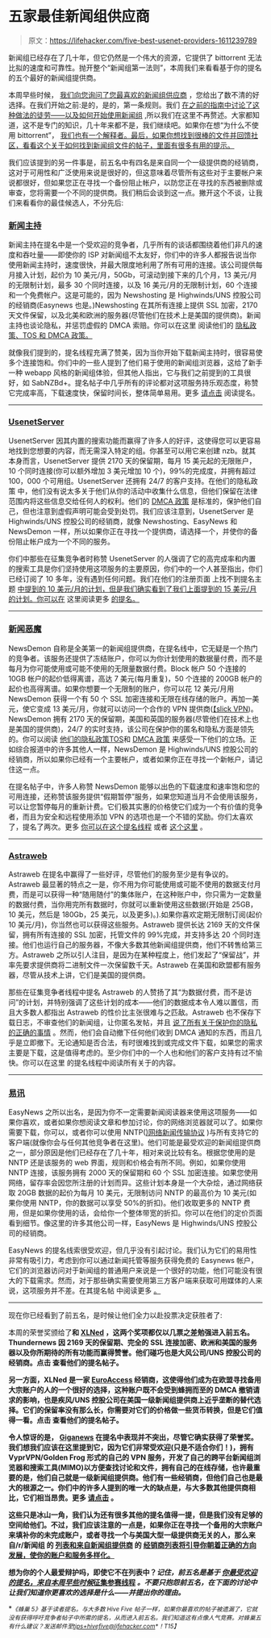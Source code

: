 # 五家最佳新闻组供应商

> 原文：<https://lifehacker.com/five-best-usenet-providers-1611239789>

新闻组已经存在了几十年，但它仍然是一个伟大的资源，它提供了 bittorrent 无法比拟的速度和可靠性。抛开整个“新闻组第一法则”，本周我们来看看基于你的提名的五个最好的新闻组提供商。



本周早些时候， [我们向您询问了您最喜欢的新闻组供应商](https://lifehacker.com/whats-the-best-usenet-provider-1609847326) ，您给出了数不清的好选择。在我们开始之前:是的，是的，第一条规则。我们 [在之前的指南中讨论了这种做法的徒劳——以及如何开始使用新闻组](http://lifehacker.com/how-to-get-started-with-usenet-in-three-simple-steps-5601586) ,所以我们在这里不再赘述。大家都知道，这不是专门的知识，几十年来都不是，我们继续吧。如果你在想“为什么不使用 bittorrent”， [我们也有一个解释者。最后，如果你想找到很棒的文件并回馈社区，看看这个关于如何找到新闻组文件的帖子，里面有很多有用的提示。](http://lifehacker.com/is-usenet-safer-than-bittorrent-5905756)

我们应该提到的另一件事是，前五名中有四名是来自同一个一级提供商的经销商，这对于可用性和广泛使用来说是很好的，但这意味着尽管所有这些对于主要帐户来说都很好，但如果您正在寻找一个备份阻止帐户，以防您正在寻找的东西被删除或审查，您将需要一个不同的提供商。我们稍后会谈到这一点。撇开这个不谈，让我们来看看你的最佳候选人，不分先后:

### [新闻主持](http://www.newshosting.com/en/index.php?)

新闻主持在提名中是一个受欢迎的竞争者，几乎所有的谈话都围绕着他们非凡的速度和吞吐量——即使你的 ISP 对新闻组不太友好，你们中的许多人都报告说当你使用新闻主持时，速度很快，并最大限度地利用了所有可用的连接。该公司提供每月接入计划，起价为 10 美元/月，50Gb，可滚动到接下来的几个月，13 美元/月的无限制计划，最多 30 个同时连接，以及 16 美元/月的无限制计划，60 个连接和一个免费帐户。这是可能的，因为 Newshosting 是 Highwinds/UNS 控股公司的经销商(Easynews 也是。)Newshosting 在其所有连接上提供 SSL 加密，2170 天文件保留，以及北美和欧洲的服务器(尽管他们在技术上是美国的提供商)。新闻主持也谈论隐私，并惩罚虚假的 DMCA 索赔。你可以在这里 阅读他们的 [隐私政策、TOS 和 DMCA 政策。](http://www.newshosting.com/en/newshosting-premium-usenet-provider-support.php)

就像我们提到的，提名线程充满了赞美，因为当你开始下载新闻主持时，很容易使多个连接饱和。你们中的一些人提到了他们易于使用的新闻组浏览器，这给了新手一种 webapp 风格的新闻组体验，但其他人指出，它与我们之前提到的工具很好，如 SabNZBd+。提名帖子中几乎所有的评论都对这项服务持乐观态度，称赞它完成率高，下载速度快，保留时间长，整体简单易用。更多 [请点击](http://lifehacker.com/vote-newshosting-com-why-since-january-ive-been-usin-1610171045) 阅读提名。

* * *

### [UsenetServer](http://www.usenetserver.com/)

UsenetServer 因其内置的搜索功能而赢得了许多人的好评，这使得您可以更容易地找到您想要的内容，而无需深入特定的组。你甚至可以用它来创建 nzb。就其本身而言，UsenetServer 提供 2170 天的保留期，每月 15 美元起的无限账户，10 个同时连接(你可以额外增加 3 美元增加 10 个)，99%的完成度，并拥有超过 100，000 个可用组。UsenetServer 还拥有 24/7 的客户支持。在他们的隐私政策 中，他们没有说太多关于他们从你的活动中收集什么信息，但他们保留在法律范围内将这些信息交给任何人的权利。他们的 [DMCA 政策](https://www.usenetserver.com/dmca.php) 是标准的，保护他们自己，但也注意到虚假声明可能会受到处罚。我们应该注意到，UsenetServer 是 Highwinds/UNS 控股公司的经销商，就像 Newshosting、EasyNews 和 NewsDemon 一样，所以如果你正在寻找一个提供商，请选择一个，并使你的备份阻止帐户成为一个不同的服务。

你们中那些在征集竞争者时称赞 UsenetServer 的人强调了它的高完成率和内置的搜索工具是你们坚持使用这项服务的主要原因，你们中的一个人甚至指出，你们已经订阅了 10 多年，没有遇到任何问题。我们在他们的注册页面 上找不到提名主题 [中提到的 10 美元/月的计划，但是我们确实看到了我们上面提到的 15 美元/月的计划。你可以在](https://accounts.usenetserver.com/register/signup.php) 这里阅读更多 [的提名。](http://lifehacker.com/vote-usenetserver-why-usenetserver-gives-you-unlimite-1610176381)

* * *

### [新闻恶魔](http://www.newsdemon.com/)

NewsDemon 自称是全美第一的新闻组提供商，在提名线中，它无疑是一个热门的竞争者。该服务还提供了冻结账户，你可以为你计划使用的数据量付费，而不是每月为你可能使用或可能不使用的无限量数据付费。Block 帐户 50 个连接的 10GB 帐户的起价低得离谱，高达 7 美元(每月重复)，50 个连接的 200GB 帐户的起价也高得离谱。如果你想要一个无限制的账户，你可以花 12 美元/月用 NewsDemon 获得一个有 50 个 SSL 加密连接和无限在线存储的账户。再加一美元，使它变成 13 美元/月，你就可以访问一个合作的 VPN 提供商([【slick VPN](http://www.slickvpn.com/))。NewsDemon 拥有 2170 天的保留期，美国和英国的服务器(尽管他们在技术上也是美国的提供商)，24/7 的实时支持，该公司在保护你的匿名和隐私方面是领先的。你可以阅读 [他们的隐私政策](http://www.newsdemon.com/newsdemon-privacy-policy.php)[TOS](http://www.newsdemon.com/terms.php)和 [DMCA 政策](http://www.newsdemon.com/digital-media-act.php) 来感受一下他们的立场。正如综合报道中的许多其他人一样，NewsDemon 是 Highwinds/UNS 控股公司的经销商，所以如果你已经有一个主要帐户，或者如果你正在寻找一个新帐户，请记住这一点。

在提名帖子中，许多人称赞 NewsDemon 能够以出色的下载速度和速率饱和您的可用连接，还称赞该服务提供“假期暂停”服务，如果您知道当月不会使用该服务，可以让您暂停每月的重新计费。它们极其实惠的价格使它们成为一个有价值的竞争者，而且为安全和远程使用添加 VPN 的选项也是一个不错的奖励。你们太喜欢了，提名了两次。更多 [你可以在这个提名线程](http://lifehacker.com/vote-newsdemon-why-great-usenet-provider-free-stora-1610382123) 或者 [这个这里](http://lifehacker.com/vote-newsdemon-why-ive-never-had-any-retention-issues-1610134601) 。

* * *

### [Astraweb](http://www.astraweb.com/)

Astraweb 在提名中赢得了一些好评，尽管他们的服务至少是有争议的。Astraweb 最显著的特点之一是，你不用为你可能使用或可能不使用的数据支付月费，而是可以获得一种“随用随付”的集体账户，在这种账户中，你只需为一定数量的数据付费，当你用完所有数据时，你就可以重新使用这些数据(开始是 25GB，10 美元，然后是 180Gb，25 美元，以及更多)。).如果你喜欢定期无限制订阅(起价 10 美元/月)，你当然也可以获得这些服务。Astraweb 提供长达 2169 天的文件保留，拥有所有连接的 SSL 加密，托管文件的 99%完成，并支持多达 20 个同时连接。他们也运行自己的服务器，不像大多数其他新闻组提供商，他们不转售给第三方。Astraweb 之所以引人注目，是因为在某种程度上，他们发起了“保留战”，并率先要求提供商将二进制文件一次保留数千天。Astraweb 在美国和欧盟都有服务器，尽管从技术上讲，它们是美国的提供商。

那些在征集竞争者线程中提名 Astraweb 的人赞扬了其“为数据付费，而不是访问”的计划，并特别强调了这些计划的成本——他们的数据成本令人难以置信，而且大多数人都指出 Astraweb 的性价比主张很难与之匹敌。Astraweb 也不保存下载日志，不审查他们的新闻组，让你匿名发帖，并且 [说了所有关于保护你的隐私的正确的事情](http://www.news.astraweb.com/reasons.html) 。然而，他们会自动撤下任何他们收到 DMCA 通知的东西，而且几乎是立即撤下。无论通知是否合法，有时很难找到或完成文件下载，如果您的需求主要是下载，这是值得考虑的。至少你们中的一个人也和他们的客户支持有过不愉快。你可以在这里 的提名线程中阅读所有关于的内容。

* * *

### [易讯](http://easynews.com/)

EasyNews 之所以出名，是因为你不一定需要新闻阅读器来使用这项服务——如果你喜欢，或者如果你想阅读文章和参加讨论，你的网络浏览器就可以了。如果你需要下载，你可以，或者你可以使用 NNTP([)网络新闻传输协议](http://en.wikipedia.org/wiki/Network_News_Transfer_Protocol) )与所有支持它的客户端(就像你会与任何其他竞争者在这里)。他们可能是最受欢迎的新闻组提供商之一，部分原因是他们已经存在了几十年，相对来说比较有名。根据您使用的是 NNTP 还是该服务的 web 界面，规则和价格会有所不同。例如，如果你使用 NNTP 连接，该服务拥有 2000 天的保留期和 60 个 SSL 加密连接。如果您使用网络，留存率会因您所注册的计划而异。这些计划本身是一个大杂烩，通过网络获取 20GB 数据的起价为每月 10 美元，无限制访问 NNTP 的最高价为 10 美元(如果你使用 NNTP，你的数据可以享受 50%的折扣)。他们收取更多的 NNTP 费用，但是如果你使用的话，会给你一个整体带宽的折扣。你可以在他们的定价页面 看到细节。像这里的许多其他公司一样，EasyNews 是 Highwinds/UNS 控股公司的经销商。

EasyNews 的提名线索很受欢迎，但几乎没有引起讨论。我们认为它们的易用性非常有吸引力，考虑到你可以通过新闻托管等服务获得免费的 Easynews 帐户，它们的浏览器访问对于新闻组的普通用户来说是一个很好的功能，他们可能没有很大的下载需求。然而，对于那些确实需要使用第三方客户端来获取可用媒体的人来说，这项服务并不差。在其提名帖 中阅读更多 [。](http://lifehacker.com/vote-easynews-why-easynews-is-different-than-every-ot-1610145847)

* * *

现在你已经看到了前五名，是时候让他们全力以赴投票决定获胜者了:

本周的荣誉奖颁给了[](http://www.thundernews.com/)**和 [**XLNed**](http://www.xlned.com/) ，这两个奖项都仅以几票之差勉强进入前五名。 **Thundernews** 因 2169 天的保留期、完全的 SSL 连接加密、欧洲和美国的服务器以及你所期待的所有功能而赢得赞誉。他们碰巧也是大风公司/UNS 控股公司的经销商。点击 查看他们的提名帖子。**

**另一方面，XLNed 是一家 [EuroAccess](http://www.euroaccess.nl/) 经销商，这使得他们成为在欧盟寻找备用大宗账户的人的一个很好的选择，这种账户既不会受到蜂拥而至的 DMCA 撤销请求的影响，也是疾风/UNS 控股公司在美国一级新闻组提供商上近乎垄断的替代选择。它们的保留率没有那么长，你需要对它们的价格做一些货币转换，但是它们值得一看。点击 查看他们的提名帖子。**

**令人惊讶的是， [**Giganews**](http://www.giganews.com/) 在提名中表现并不突出，尽管它确实获得了荣誉奖。我们想我们应该在这里提到它，因为它们非常受欢迎(只是不适合你们！)，拥有 VyprVPN/Golden Frog 形式的自己的 VPN 服务，开发了自己的跨平台新闻组浏览器和搜索工具(MIMO)以方便查找讨论和文件，拥有自己的在线存储，也许最重要的是，他们自己就是一级新闻组提供商。他们有一些经销商，但他们自己也是最大的根源之一。你们中的许多人提到的唯一大的缺点是，与大多数其他提供商相比，它们相当昂贵。更多 [请点击](http://lifehacker.com/vote-giganews-why-i-know-its-a-bit-pricey-but-it-off-1610128198) 。**

**这些只是冰山一角，我们认为还有很多其他的提名值得一提，但是我们没有足够的空间给他们。不过，我们应该注意的一点是，如果你正在寻找一个备用的大宗账户来填补你的未完成账户，或者寻找一个与美国大型一级提供商无关的人，那么来自/r/新闻组 的 [列表和来自新闻组提供商](http://www.reddit.com/r/usenet/wiki/providers) 的 [经销商列表将引导你朝着正确的方向发展，使你的账户和服务多样化。](http://www.usenet-providers.net/newsgroup-resellers.php)**

**想为你的个人最爱辩护吗，即使它不在列表中？*记住，前五名是基于* [*你最受欢迎的提名，来自本周早些时候*征集参赛线程](https://lifehacker.com/whats-the-best-usenet-provider-1609847326) *。不要只抱怨前五名，在下面的讨论中让我们知道你更喜欢的选择是什么——并提出你的理由。***

**<small>*《蜂巢 5》基于读者提名。与大多数 Hive Five 帖子一样，如果你最喜欢的帖子被遗漏了，它就没有获得呼吁竞争者帖子中所需的提名，从而进入前五名。我们知道这有点像人气竞赛。对蜂巢五有什么建议？发送邮件至*</small>[<small>*tips+hivefive@lifehacker.com*</small>](mailto:tips+hivefive@lifehacker.com)<small>*！*T15】</small>**